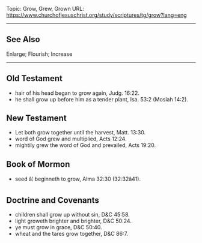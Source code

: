 Topic: Grow, Grew, Grown
URL: https://www.churchofjesuschrist.org/study/scriptures/tg/grow?lang=eng

---

## See Also

Enlarge; Flourish; Increase

---

## Old Testament

- hair of his head began to grow again, Judg. 16:22.
- he shall grow up before him as a tender plant, Isa. 53:2 (Mosiah 14:2).

## New Testament

- Let both grow together until the harvest, Matt. 13:30.
- word of God grew and multiplied, Acts 12:24.
- mightily grew the word of God and prevailed, Acts 19:20.

## Book of Mormon

- seed â¦ beginneth to grow, Alma 32:30 (32:32â41).

## Doctrine and Covenants

- children shall grow up without sin, D&C 45:58.
- light groweth brighter and brighter, D&C 50:24.
- ye must grow in grace, D&C 50:40.
- wheat and the tares grow together, D&C 86:7.

